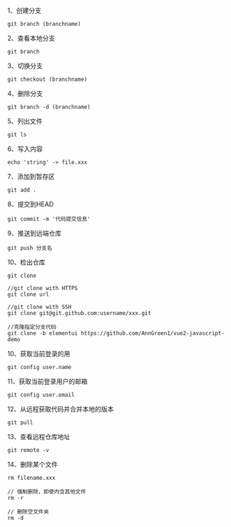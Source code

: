 1、创建分支
```
git branch (branchname)
```
2、查看本地分支
```
git branch
```
3、切换分支
```
git checkout (branchname)
```
4、删除分支
```
git branch -d (branchname)
```
5、列出文件
```
git ls
```
6、写入内容
```
echo 'string' -> file.xxx
```
7、添加到暂存区
```
git add .
```
8、提交到HEAD
```
git commit -m '代码提交信息'
```
9、推送到远端仓库  
```
git push 分支名
```
10、检出仓库
```
git clone

//git clone with HTTPS
git clone url

//git clone with SSH
git clone git@git.github.com:username/xxx.git

//克隆指定分支代码
git clone -b elementui https://github.com/AnnGreen1/vue2-javascript-demo
```
10、获取当前登录的用
```
git config user.name
```
11、获取当前登录用户的邮箱
```
git config user.email
```
12、从远程获取代码并合并本地的版本
```
git pull
```
13、查看远程仓库地址
```
git remote -v
```
14、删除某个文件
```
rm filename.xxx

// 强制删除，即使内含其他文件
rm -r 

// 删除空文件夹
rm -d
```